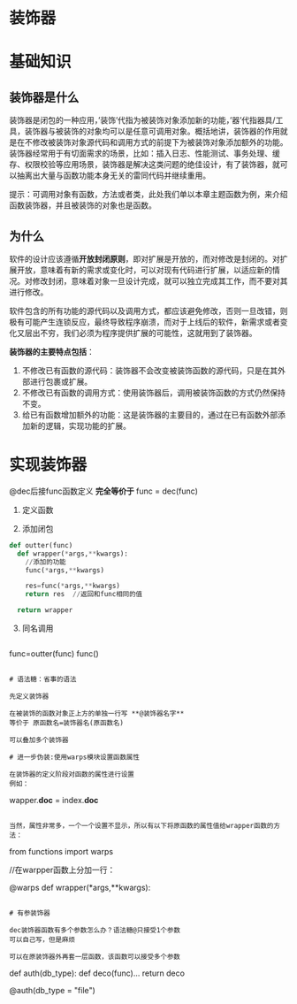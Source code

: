 # 装饰器

# 基础知识

## 装饰器是什么

装饰器是闭包的一种应用，’装饰’代指为被装饰对象添加新的功能，’器’代指器具/工具，装饰器与被装饰的对象均可以是任意可调用对象。概括地讲，装饰器的作用就是在不修改被装饰对象源代码和调用方式的前提下为被装饰对象添加额外的功能。装饰器经常用于有切面需求的场景，比如：插入日志、性能测试、事务处理、缓存、权限校验等应用场景，装饰器是解决这类问题的绝佳设计，有了装饰器，就可以抽离出大量与函数功能本身无关的雷同代码并继续重用。

提示：可调用对象有函数，方法或者类，此处我们单以本章主题函数为例，来介绍函数装饰器，并且被装饰的对象也是函数。

## 为什么

软件的设计应该遵循**开放封闭原则**，即对扩展是开放的，而对修改是封闭的。对扩展开放，意味着有新的需求或变化时，可以对现有代码进行扩展，以适应新的情况。对修改封闭，意味着对象一旦设计完成，就可以独立完成其工作，而不要对其进行修改。

软件包含的所有功能的源代码以及调用方式，都应该避免修改，否则一旦改错，则极有可能产生连锁反应，最终导致程序崩溃，而对于上线后的软件，新需求或者变化又层出不穷，我们必须为程序提供扩展的可能性，这就用到了装饰器。

**装饰器的主要特点包括**：

1. 不修改已有函数的源代码：装饰器不会改变被装饰函数的源代码，只是在其外部进行包裹或扩展。
2. 不修改已有函数的调用方式：使用装饰器后，调用被装饰函数的方式仍然保持不变。
3. 给已有函数增加额外的功能：这是装饰器的主要目的，通过在已有函数外部添加新的逻辑，实现功能的扩展。

# 实现装饰器

@dec后接func函数定义 **完全等价于** func = dec(func)

1. 定义函数

2. 添加闭包
   
  ```PYTHON
  def outter(func)
    def wrapper(*args,**kwargs):
      //添加的功能
      func(*args,**kwargs)

      res=func(*args,**kwargs)
      return res  //返回和func相同的值

    return wrapper
  ```

3. 同名调用
   ```
  func=outter(func)
  func()

   ```

# 语法糖：省事的语法

先定义装饰器

在被装饰的函数对象正上方的单独一行写 **@装饰器名字**
等价于 原函数名=装饰器名(原函数名)

可以叠加多个装饰器

# 进一步伪装:使用warps模块设置函数属性

在装饰器的定义阶段对函数的属性进行设置
例如：

```
wapper.__doc__ = index.__doc__
```

当然，属性非常多，一个一个设置不显示，所以有以下将原函数的属性值给wrapper函数的方法：

```
from functions import warps

//在warpper函数上分加一行：

@warps
  def wrapper(*args,**kwargs):

```

# 有参装饰器

dec装饰器函数有多个参数怎么办？语法糖@只接受1个参数
可以自己写，但是麻烦

可以在原装饰器外再套一层函数，该函数可以接受多个参数

```
def auth(db_type):
  def deco(func)...
  return deco

@auth(db_type = "file")

```